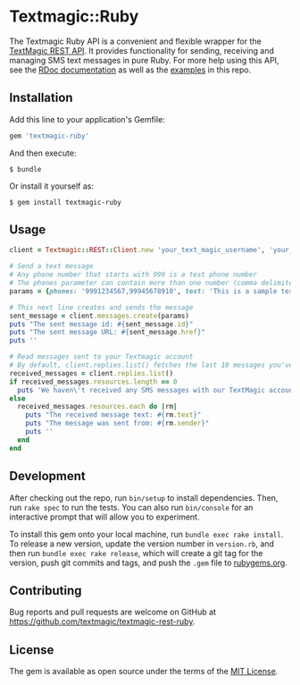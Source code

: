 # Textmagic::Ruby

The Textmagic Ruby API is a convenient and flexible wrapper for the [TextMagic REST API](https://www.textmagic.com/docs/api/).  It provides functionality for
sending, receiving and managing SMS text messages in pure Ruby.  For more help using this API, see the [RDoc documentation](http://www.rubydoc.info/github/textmagic/textmagic-rest-ruby)
as well as the [examples](https://github.com/textmagic/textmagic-rest-ruby/tree/master/examples) in this repo.

## Installation

Add this line to your application's Gemfile:

```ruby
gem 'textmagic-ruby'
```

And then execute:

    $ bundle

Or install it yourself as:

    $ gem install textmagic-ruby

## Usage
```ruby
client = Textmagic::REST::Client.new 'your_text_magic_username', 'your_text_magic_api_key'

# Send a text message
# Any phone number that starts with 999 is a test phone number
# The phones parameter can contain more than one number (comma delimited)
params = {phones: '9991234567,99945678910', text: 'This is a sample text message'}

# This next line creates and sends the message
sent_message = client.messages.create(params)
puts "The sent message id: #{sent_message.id}"
puts "The sent message URL: #{sent_message.href}"
puts ''

# Read messages sent to your Textmagic account
# By default, client.replies.list() fetches the last 10 messages you've received
received_messages = client.replies.list()
if received_messages.resources.length == 0
  puts 'We haven\'t received any SMS messages with our TextMagic account yet'
else
  received_messages.resources.each do |rm|
    puts "The received message text: #{rm.text}"
    puts "The message was sent from: #{rm.sender}"
    puts ''
  end
end
```



## Development

After checking out the repo, run `bin/setup` to install dependencies. Then, run `rake spec` to run the tests. You can also run `bin/console` for an interactive prompt that will allow you to experiment.

To install this gem onto your local machine, run `bundle exec rake install`. To release a new version, update the version number in `version.rb`, and then run `bundle exec rake release`, which will create a git tag for the version, push git commits and tags, and push the `.gem` file to [rubygems.org](https://rubygems.org).

## Contributing

Bug reports and pull requests are welcome on GitHub at https://github.com/textmagic/textmagic-rest-ruby.


## License

The gem is available as open source under the terms of the [MIT License](http://opensource.org/licenses/MIT).

